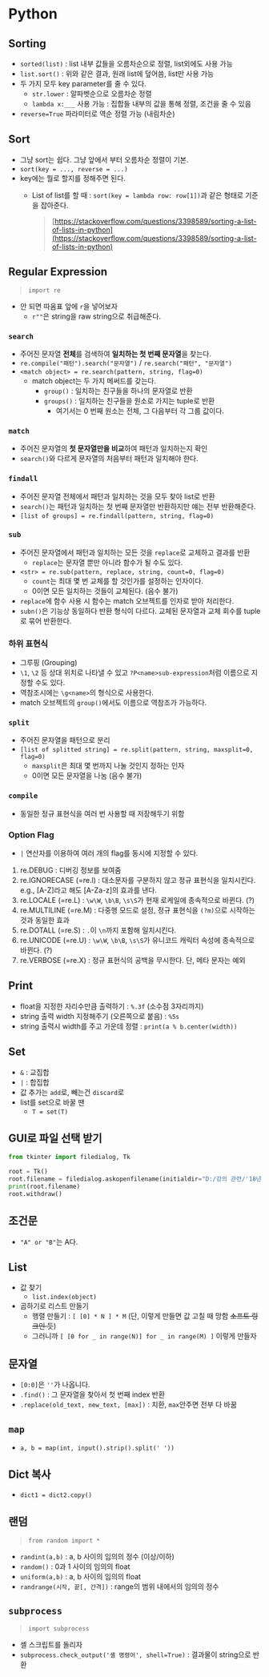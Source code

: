 # Python

## Sorting

* `sorted(list)` : list 내부 값들을 오름차순으로 정렬, list외에도 사용 가능
* `list.sort()` : 위와 같은 결과, 원래 list에 덮어씀, list만 사용 가능
* 두 가지 모두 key parameter를 줄 수 있다.
  * `str.lower` : 알파벳순으로 오름차순 정렬
  * `lambda x:___` 사용 가능 : 집합들 내부의 값을 통해 정렬, 조건을 줄 수 있음
* `reverse=True` 파라미터로 역순 정렬 가능 \(내림차순\)

## Sort

* 그냥 sort는 쉽다. 그냥 앞에서 부터 오름차순 정렬이 기본.
* `sort(key = ..., reverse = ...)`
* key에는 뭘로 할지를 정해주면 된다.
  * List of list를 할 때 : `sort(key = lambda row: row[1])`과 같은 형태로 기준을 잡아준다.

    > [https://stackoverflow.com/questions/3398589/sorting-a-list-of-lists-in-python](https://stackoverflow.com/questions/3398589/sorting-a-list-of-lists-in-python)

## Regular Expression

> `import re`

- 안 되면 따옴표 앞에 `r`을 넣어보자
  - `r""`은 string을 raw string으로 취급해준다.

### `search`

- 주어진 문자열 **전체**를 검색하여 **일치하는 첫 번째 문자열**을 찾는다.
- `re.compile("패턴").search("문자열")` / `re.search("패턴", "문자열")`
- `<match object> = re.search(pattern, string, flag=0)`
  - match object는 두 가지 메써드를 갖는다.
    - `group()` : 일치하는 친구들을 하나의 문자열로 반환
    - `groups()` : 일치하는 친구들을 원소로 가지는 tuple로 반환
      - 여기서는 0 번째 원소는 전체, 그 다음부터 각 그룹 값이다.

### `match`

- 주어진 문자열의 **첫 문자열만을 비교**하여 패턴과 일치하는지 확인
- `search()`와 다르게 문자열의 처음부터 패턴과 일치해야 한다.

### `findall`

- 주어진 문자열 전체에서 패턴과 일치하는 것을 모두 찾아 list로 반환
- `search()`는 패턴과 일치하는 첫 번째 문자열만 반환하지만 얘는 전부 반환해준다.
- `[list of groups] = re.findall(pattern, string, flag=0)`

### `sub`

- 주어진 문자열에서 패턴과 일치하는 모든 것을 `replace`로 교체하고 결과를 반환
  - `replace`는 문자열 뿐만 아니라 함수가 될 수도 있다.
- `<str> = re.sub(pattern, replace, string, count=0, flag=0)`
  - `count`는 최대 몇 번 교체를 할 것인가를 설정하는 인자이다.
  - 0이면 모든 일치하는 것들이 교체된다. (음수 불가)
- `replace`에 함수 사용 시 함수는 match 오브젝트를 인자로 받아 처리한다.
- `subn()`은 기능상 동일하다 반환 형식이 다르다. 교체된 문자열과 교체 회수를 tuple로 묶어 반환한다.

### 하위 표현식

- 그루핑 (Grouping)
- `\1`, `\2` 등 상대 위치로 나타낼 수 있고 `?P<name>sub-expression`처럼 이름으로 지정할 수도 있다.
- 역참조시에는 `\g<name>`의 형식으로 사용한다.
- match 오브젝트의  `group()`에서도 이름으로 역참조가 가능하다.

### `split`

- 주어진 문자열을 패턴으로 분리
- `[list of splitted string] = re.split(pattern, string, maxsplit=0, flag=0)`
  - `maxsplit`은 최대 몇 번까지 나눌 것인지 정하는 인자
  - 0이면 모든 문자열을 나눔 (음수 불가)

### `compile`

* 동일한 정규 표현식을 여러 번 사용할 때 저장해두기 위함

### Option Flag

- `|` 연산자를 이용하여 여러 개의 flag를 동시에 지정할 수 있다.

1. re.DEBUG : 디버깅 정보를 보여줌
2. re.IGNORECASE (=re.l) : 대소문자를 구분하지 않고 정규 표현식을 일치시킨다.<br>e.g., [A-Z]라고 해도 [A-Za-z]의 효과를 낸다.
3. re.LOCALE (=re.L) : `\w\W`, `\b\B`, `\s\S`가 현재 로케일에 종속적으로 바뀐다. (?)
4. re.MULTILINE (=re.M) : 다중행 모드로 설정, 정규 표현식을 `(?m)`으로 시작하는 것과 동일한 효과
5. re.DOTALL (=re.S) : `.`이 `\n`까지 포함해 일치시킨다.
6. re.UNICODE (=re.U) : `\w\W`, `\b\B`, `\s\S`가 유니코드 캐릭터 속성에 종속적으로 바뀐다. (?)
7. re.VERBOSE (=re.X) : 정규 표현식의 공백을 무시한다. 단, 메타 문자는 예외

## Print

* float을 지정한 자리수만큼 출력하기 : `%.3f` \(소수점 3자리까지\)
* string 출력 width 지정해주기 \(오른쪽으로 붙음\) : `%5s`
* string 출력시 width를 주고 가운데 정렬 : `print(a % b.center(width))`

## Set

* `&` : 교집합
* `|` : 합집합
* 값 추가는 `add`로, 빼는건 `discard`로
* list를 set으로 바꿀 땐
  * `T = set(T)`

## GUI로 파일 선택 받기

```python
from tkinter import filedialog, Tk

root = Tk()
root.filename = filedialog.askopenfilename(initialdir="D:/강의 관련/'18년 2학기", title="Choose your file", filetypes=(("FASTA files","*.fasta"), ("all files","*.*")))
print(root.filename)
root.withdraw()
```

## 조건문

* `"A" or "B"`는 A다.

## List

* 값 찾기
  * `list.index(object)`
* 곱하기로 리스트 만들기
  * 행렬 만들기 : `[ [0] * N ] * M` \(단, 이렇게 만들면 값 고칠 때 망함 ~~소프트 링크인 듯~~\)
  * 그러니까 `[ [0 for _ in range(N)] for _ in range(M) ]` 이렇게 만들자

## 문자열

* `[0:0]`은 `''`가 나옵니다.
* `.find()` : 그 문자열을 찾아서 첫 번째 index 반환
* `.replace(old_text, new_text, [max])` : 치환, `max`안주면 전부 다 바꿈

## `map`

* `a, b = map(int, input().strip().split(' '))`

## Dict 복사

* `dict1 = dict2.copy()`

## 랜덤

> `from random import *`

* `randint(a,b)` : a, b 사이의 임의의 정수 \(이상/이하\)
* `random()` : 0과 1 사이의 임의의 float
* `uniform(a,b)` : a, b 사이의 임의의 float
* `randrange(시작, 끝[, 간격])` : range의 범위 내에서의 임의의 정수

## `subprocess`

> `import subprocess`

* 셸 스크립트를 돌리자
* `subprocess.check_output('셸 명령어', shell=True)` : 결과물이 string으로 반환

